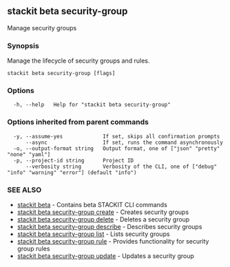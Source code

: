 ## stackit beta security-group

Manage security groups

### Synopsis

Manage the lifecycle of security groups and rules.

```
stackit beta security-group [flags]
```

### Options

```
  -h, --help   Help for "stackit beta security-group"
```

### Options inherited from parent commands

```
  -y, --assume-yes             If set, skips all confirmation prompts
      --async                  If set, runs the command asynchronously
  -o, --output-format string   Output format, one of ["json" "pretty" "none" "yaml"]
  -p, --project-id string      Project ID
      --verbosity string       Verbosity of the CLI, one of ["debug" "info" "warning" "error"] (default "info")
```

### SEE ALSO

* [stackit beta](./stackit_beta.md)	 - Contains beta STACKIT CLI commands
* [stackit beta security-group create](./stackit_beta_security-group_create.md)	 - Creates security groups
* [stackit beta security-group delete](./stackit_beta_security-group_delete.md)	 - Deletes a security group
* [stackit beta security-group describe](./stackit_beta_security-group_describe.md)	 - Describes security groups
* [stackit beta security-group list](./stackit_beta_security-group_list.md)	 - Lists security groups
* [stackit beta security-group rule](./stackit_beta_security-group_rule.md)	 - Provides functionality for security group rules
* [stackit beta security-group update](./stackit_beta_security-group_update.md)	 - Updates a security group

